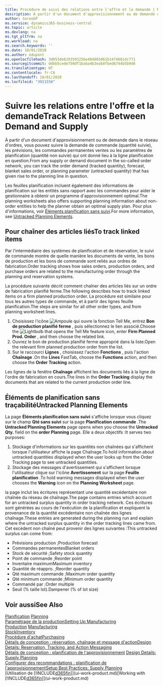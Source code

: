 ```yaml
---
title: Procédure de suivi des relations entre l'offre et la demande | Microsoft Docs
description: À partir d'un document d'approvisionnement ou de demande dans le réseau d'ordres, vous pouvez suivre la demande de commande (quantité suivie), les prévisions, les commandes permanentes ventes ou les paramètres de planification (quantité non suivie) qui ont donné lieu à la ligne planification en question.
author: SorenGP
ms.service: dynamics365-business-central
ms.topic: article
ms.devlang: na
ms.tgt_pltfrm: na
ms.workload: na
ms.search.keywords: ''
ms.date: 10/01/2020
ms.author: edupont
ms.openlocfilehash: 3d053de6193593256e404803d61b14f4681dc771
ms.sourcegitcommit: ddbb5cede750df1baba4b3eab8fbed6744b5b9d6
ms.translationtype: HT
ms.contentlocale: fr-CA
ms.lasthandoff: 10/01/2020
ms.locfileid: "3921550"
---
```

# <a name="track-relations-between-demand-and-supply"></a><span data-ttu-id="3c4dd-103">Suivre les relations entre l'offre et la demande</span><span class="sxs-lookup"><span data-stu-id="3c4dd-103">Track Relations Between Demand and Supply</span></span>
<span data-ttu-id="3c4dd-104">À partir d'un document d'approvisionnement ou de demande dans le réseau d'ordres, vous pouvez suivre la demande de commande (quantité suivie), les prévisions, les commandes permanentes ventes ou les paramètres de planification (quantité non suivie) qui ont donné lieu à la ligne planification en question.</span><span class="sxs-lookup"><span data-stu-id="3c4dd-104">From any supply or demand document in the so-called order network, you can track the order demand (tracked quantity), forecast, blanket sales order, or planning parameter (untracked quantity) that has given rise to the planning line in question.</span></span>

<span data-ttu-id="3c4dd-105">Les feuilles planification incluent également des informations de planification sur les entités sans rapport avec les commandes pour aider le gestionnaire à obtenir un programme d'approvisionnement optimal.</span><span class="sxs-lookup"><span data-stu-id="3c4dd-105">The planning worksheets also offers supporting planning information about non-order entities to help the planner obtain an optimal supply plan.</span></span> <span data-ttu-id="3c4dd-106">Pour plus d'informations, voir [Éléments planification sans suivi](production-how-track-demand-supply.md#untracked-planning-elements).</span><span class="sxs-lookup"><span data-stu-id="3c4dd-106">For more information, see [Untracked Planning Elements](production-how-track-demand-supply.md#untracked-planning-elements).</span></span>

## <a name="to-track-linked-items"></a><span data-ttu-id="3c4dd-107">Pour chaîner des articles liés</span><span class="sxs-lookup"><span data-stu-id="3c4dd-107">To track linked items</span></span>
<span data-ttu-id="3c4dd-108">Par l'intermédiaire des systèmes de planification et de réservation, le suivi de commande montre de quelle manière les documents de vente, les bons de production et les bons de commande sont reliés aux ordres de fabrication.</span><span class="sxs-lookup"><span data-stu-id="3c4dd-108">Order tracking shows how sales orders, production orders, and purchase orders are related to the manufacturing order through the planning and reservation systems.</span></span>

<span data-ttu-id="3c4dd-109">La procédure suivante décrit comment chaîner des articles liés sur un ordre de fabrication planifié ferme.</span><span class="sxs-lookup"><span data-stu-id="3c4dd-109">The following describes how to track linked items on a firm planned production order.</span></span> <span data-ttu-id="3c4dd-110">La procédure est similaire pour tous les autres types de commande, et à partir des lignes feuille planification.</span><span class="sxs-lookup"><span data-stu-id="3c4dd-110">The steps are similar for all other order types, and from planning worksheet lines.</span></span>

1. <span data-ttu-id="3c4dd-111">Choisissez l'icône ![Ampoule qui ouvre la fonction Tell Me](media/ui-search/search_small.png "Dites-moi ce que vous voulez faire"), entrez **Bon de production planifié ferme** , puis sélectionnez le lien associé.</span><span class="sxs-lookup"><span data-stu-id="3c4dd-111">Choose the ![Lightbulb that opens the Tell Me feature](media/ui-search/search_small.png "Tell me what you want to do") icon, enter **Firm Planned Prod. Order** , and then choose the related link.</span></span>
2. <span data-ttu-id="3c4dd-112">Ouvrez le bon de production planifié ferme approprié dans la liste.</span><span class="sxs-lookup"><span data-stu-id="3c4dd-112">Open the relevant firm planned production order from the list.</span></span>
3. <span data-ttu-id="3c4dd-113">Sur le raccourci **Lignes** , choisissez l'action **Fonctions** , puis l'action **Chaînage** .</span><span class="sxs-lookup"><span data-stu-id="3c4dd-113">On the **Lines** FastTab, choose the **Functions** action, and then choose the **Order Tracking** action.</span></span>

<span data-ttu-id="3c4dd-114">Les lignes de la fenêtre **Chaînage** affichent les documents liés à la ligne de l'ordre de fabrication en cours.</span><span class="sxs-lookup"><span data-stu-id="3c4dd-114">The lines in the **Order Tracking** display the documents that are related to the current production order line.</span></span>

## <a name="untracked-planning-elements"></a><span data-ttu-id="3c4dd-115">Éléments de planification sans traçabilité</span><span class="sxs-lookup"><span data-stu-id="3c4dd-115">Untracked Planning Elements</span></span>
<span data-ttu-id="3c4dd-116">La page **Éléments planification sans suivi** s'affiche lorsque vous cliquez sur le champ **Qté sans suivi** sur la page **Planification commande** .</span><span class="sxs-lookup"><span data-stu-id="3c4dd-116">The **Untracked Planning Elements** page opens when you choose the **Untracked Qty.** field on the **order Planning** page.</span></span> <span data-ttu-id="3c4dd-117">Elle a deux objectifs :</span><span class="sxs-lookup"><span data-stu-id="3c4dd-117">It serves two purposes:</span></span>

1. <span data-ttu-id="3c4dd-118">Stockage d'informations sur les quantités non chaînées qui s'affichent lorsque l'utilisateur affiche la page Chaînage.</span><span class="sxs-lookup"><span data-stu-id="3c4dd-118">To hold information about untracked quantities displayed when the user looks up from the Order Tracking page to see untracked quantities.</span></span>
2. <span data-ttu-id="3c4dd-119">Stockage des messages d'avertissement qui s'affichent lorsque l'utilisateur clique sur l'icône **Avertissement** sur la page **Feuille planification** .</span><span class="sxs-lookup"><span data-stu-id="3c4dd-119">To hold warning messages displayed when the user chooses the **Warning** icon on the **Planning Worksheet** page.</span></span>

<span data-ttu-id="3c4dd-120">la page inclut les écritures représentant une quantité excédentaire non chaînée du réseau de chaînage.</span><span class="sxs-lookup"><span data-stu-id="3c4dd-120">The page contains entries which account for an untracked surplus quantity in order tracking network.</span></span> <span data-ttu-id="3c4dd-121">Ces écritures sont générées au cours de l'exécution de la planification et expliquent la provenance de la quantité excédentaire non chaînée des lignes chaînage.</span><span class="sxs-lookup"><span data-stu-id="3c4dd-121">These entries are generated during the planning run and explain where the untracked surplus quantity in the order tracking lines came from.</span></span> <span data-ttu-id="3c4dd-122">Cet excédent non chaîné peut provenir des lignes suivantes :</span><span class="sxs-lookup"><span data-stu-id="3c4dd-122">This untracked surplus can come from:</span></span>

- <span data-ttu-id="3c4dd-123">Prévisions production ;</span><span class="sxs-lookup"><span data-stu-id="3c4dd-123">Production forecast</span></span>
- <span data-ttu-id="3c4dd-124">Commandes permanentes</span><span class="sxs-lookup"><span data-stu-id="3c4dd-124">Blanket orders</span></span>
- <span data-ttu-id="3c4dd-125">Stock de sécurité ;</span><span class="sxs-lookup"><span data-stu-id="3c4dd-125">Safety stock quantity</span></span>
- <span data-ttu-id="3c4dd-126">Point de commande ;</span><span class="sxs-lookup"><span data-stu-id="3c4dd-126">Reorder point</span></span>
- <span data-ttu-id="3c4dd-127">Inventaire maximum</span><span class="sxs-lookup"><span data-stu-id="3c4dd-127">Maximum inventory</span></span>
- <span data-ttu-id="3c4dd-128">Quantité de réappro. ;</span><span class="sxs-lookup"><span data-stu-id="3c4dd-128">Reorder quantity</span></span>
- <span data-ttu-id="3c4dd-129">Qté maximum commande ;</span><span class="sxs-lookup"><span data-stu-id="3c4dd-129">Maximum order quantity</span></span>
- <span data-ttu-id="3c4dd-130">Qté minimum commande ;</span><span class="sxs-lookup"><span data-stu-id="3c4dd-130">Minimum order quantity</span></span>
- <span data-ttu-id="3c4dd-131">Commandé par ;</span><span class="sxs-lookup"><span data-stu-id="3c4dd-131">Order multiple</span></span>
- <span data-ttu-id="3c4dd-132">Seuil (% taille lot).</span><span class="sxs-lookup"><span data-stu-id="3c4dd-132">Dampener (% of lot size)</span></span>

## <a name="see-also"></a><span data-ttu-id="3c4dd-133">Voir aussi</span><span class="sxs-lookup"><span data-stu-id="3c4dd-133">See Also</span></span>  
<span data-ttu-id="3c4dd-134">[Planification](production-planning.md) </span><span class="sxs-lookup"><span data-stu-id="3c4dd-134">[Planning](production-planning.md) </span></span>  
[<span data-ttu-id="3c4dd-135">Paramétrage de la production</span><span class="sxs-lookup"><span data-stu-id="3c4dd-135">Setting Up Manufacturing</span></span>](production-configure-production-processes.md)  
<span data-ttu-id="3c4dd-136">[Production](production-manage-manufacturing.md)  </span><span class="sxs-lookup"><span data-stu-id="3c4dd-136">[Manufacturing](production-manage-manufacturing.md)  </span></span>  
[<span data-ttu-id="3c4dd-137">Stock</span><span class="sxs-lookup"><span data-stu-id="3c4dd-137">Inventory</span></span>](inventory-manage-inventory.md)  
[<span data-ttu-id="3c4dd-138">Procédure d'achat</span><span class="sxs-lookup"><span data-stu-id="3c4dd-138">Purchasing</span></span>](purchasing-manage-purchasing.md)  
[<span data-ttu-id="3c4dd-139">Détails de conception : réservation, chaînage et message d'action</span><span class="sxs-lookup"><span data-stu-id="3c4dd-139">Design Details: Reservation, Tracking, and Action Messaging</span></span>](design-details-reservation-order-tracking-and-action-messaging.md)  
<span data-ttu-id="3c4dd-140">[Détails de conception : planification de l'approvisionnement](design-details-supply-planning.md) </span><span class="sxs-lookup"><span data-stu-id="3c4dd-140">[Design Details: Supply Planning](design-details-supply-planning.md) </span></span>  
[<span data-ttu-id="3c4dd-141">Configurer des recommandations : planification de l'approvisionnement</span><span class="sxs-lookup"><span data-stu-id="3c4dd-141">Setup Best Practices: Supply Planning</span></span>](setup-best-practices-supply-planning.md)  
<span data-ttu-id="3c4dd-142">[Utilisation de [!INCLUDE[d365fin](includes/d365fin_md.md)]](ui-work-product.md)</span><span class="sxs-lookup"><span data-stu-id="3c4dd-142">[Working with [!INCLUDE[d365fin](includes/d365fin_md.md)]](ui-work-product.md)</span></span>
